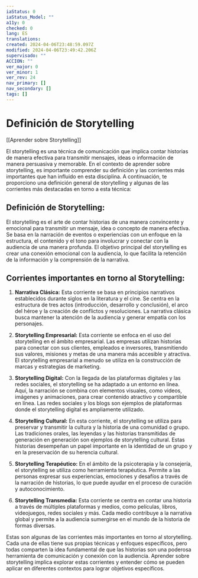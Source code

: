 ```yaml
---
iaStatus: 0
iaStatus_Model: ""
a11y: 0
checked: 0
lang: ES
translations: 
created: 2024-04-06T23:48:59.097Z
modified: 2024-04-06T23:49:42.206Z
supervisado: ""
ACCION: ""
ver_major: 0
ver_minor: 1
ver_rev: 24
nav_primary: []
nav_secondary: []
tags: []
---
```

# Definición de Storytelling

[[Aprender sobre Storytelling]]

  
El storytelling es una técnica de comunicación que implica contar historias de manera efectiva para transmitir mensajes, ideas o información de manera persuasiva y memorable. En el contexto de aprender sobre storytelling, es importante comprender su definición y las corrientes más importantes que han influido en esta disciplina. A continuación, te proporciono una definición general de storytelling y algunas de las corrientes más destacadas en torno a esta técnica:

## Definición de Storytelling:

El storytelling es el arte de contar historias de una manera convincente y emocional para transmitir un mensaje, idea o concepto de manera efectiva. Se basa en la narración de eventos o experiencias con un enfoque en la estructura, el contenido y el tono para involucrar y conectar con la audiencia de una manera profunda. El objetivo principal del storytelling es crear una conexión emocional con la audiencia, lo que facilita la retención de la información y la comprensión de la narrativa.

## Corrientes importantes en torno al Storytelling:

1. **Narrativa Clásica:** Esta corriente se basa en principios narrativos establecidos durante siglos en la literatura y el cine. Se centra en la estructura de tres actos (introducción, desarrollo y conclusión), el arco del héroe y la creación de conflictos y resoluciones. La narrativa clásica busca mantener la atención de la audiencia y generar empatía con los personajes.
    
2. **Storytelling Empresarial:** Esta corriente se enfoca en el uso del storytelling en el ámbito empresarial. Las empresas utilizan historias para conectar con sus clientes, empleados e inversores, transmitiendo sus valores, misiones y metas de una manera más accesible y atractiva. El storytelling empresarial a menudo se utiliza en la construcción de marcas y estrategias de marketing.
    
3. **Storytelling Digital:** Con la llegada de las plataformas digitales y las redes sociales, el storytelling se ha adaptado a un entorno en línea. Aquí, la narración se combina con elementos visuales, como videos, imágenes y animaciones, para crear contenido atractivo y compartible en línea. Las redes sociales y los blogs son ejemplos de plataformas donde el storytelling digital es ampliamente utilizado.
    
4. **Storytelling Cultural:** En esta corriente, el storytelling se utiliza para preservar y transmitir la cultura y la historia de una comunidad o grupo. Las tradiciones orales, las leyendas y las historias transmitidas de generación en generación son ejemplos de storytelling cultural. Estas historias desempeñan un papel importante en la identidad de un grupo y en la preservación de su herencia cultural.
    
5. **Storytelling Terapéutico:** En el ámbito de la psicoterapia y la consejería, el storytelling se utiliza como herramienta terapéutica. Permite a las personas expresar sus experiencias, emociones y desafíos a través de la narración de historias, lo que puede ayudar en el proceso de curación y autoconocimiento.
    
6. **Storytelling Transmedia:** Esta corriente se centra en contar una historia a través de múltiples plataformas y medios, como películas, libros, videojuegos, redes sociales y más. Cada medio contribuye a la narrativa global y permite a la audiencia sumergirse en el mundo de la historia de formas diversas.
    
Estas son algunas de las corrientes más importantes en torno al storytelling. Cada una de ellas tiene sus propias técnicas y enfoques específicos, pero todas comparten la idea fundamental de que las historias son una poderosa herramienta de comunicación y conexión con la audiencia. Aprender sobre storytelling implica explorar estas corrientes y entender cómo se pueden aplicar en diferentes contextos para lograr objetivos específicos.